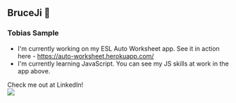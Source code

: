## BruceJi :cactus:
### Tobias Sample

<!--
**BruceJi7/BruceJi7** is a ✨ _special_ ✨ repository because its `README.md` (this file) appears on your GitHub profile.

Here are some ideas to get you started:

- 🔭 I’m currently working on ...
- 🌱 I’m currently learning ...
- 👯 I’m looking to collaborate on ...
- 🤔 I’m looking for help with ...
- 💬 Ask me about ...
- 📫 How to reach me: ...
- 😄 Pronouns: ...
- ⚡ Fun fact: ...
-->

- I'm currently working on my ESL Auto Worksheet app. See it in action here - https://auto-worksheet.herokuapp.com/
- I'm currently learning JavaScript. You can see my JS skills at work in the app above.


Check me out at LinkedIn!
<br/><a href="https://www.linkedin.com/in/tobias-sample-07b86746/"><img src="https://img.shields.io/badge/linkedin-%230077B5.svg?&style=for-the-badge&logo=linkedin&logoColor=white"></a>
